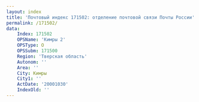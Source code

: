 ```yaml
---
layout: index
title: 'Почтовый индекс 171502: отделение почтовой связи Почты России'
permalink: /171502/
data:
    Index: 171502
    OPSName: 'Кимры 2'
    OPSType: О
    OPSSubm: 171500
    Region: 'Тверская область'
    Autonom: ''
    Area: ''
    City: Кимры
    City1: ''
    ActDate: '20001030'
    IndexOld: ''
---
```

